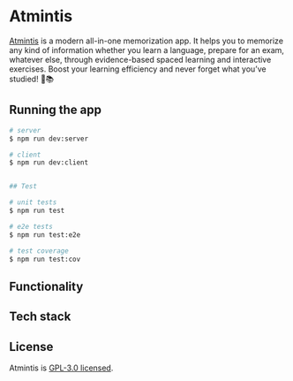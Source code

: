# Atmintis


[Atmintis](https://atmintis.vercel.app) is a modern all-in-one memorization app. It helps you to memorize any kind of information whether you learn a language, prepare for an exam, whatever else, through evidence-based spaced learning and interactive exercises. Boost your learning efficiency and never forget what you’ve studied! 🚀📚

## Running the app

```bash
# server
$ npm run dev:server

# client
$ npm run dev:client


## Test

# unit tests
$ npm run test

# e2e tests
$ npm run test:e2e

# test coverage
$ npm run test:cov
```

## Functionality



## Tech stack


## License

Atmintis is [GPL-3.0 licensed](LICENSE).
